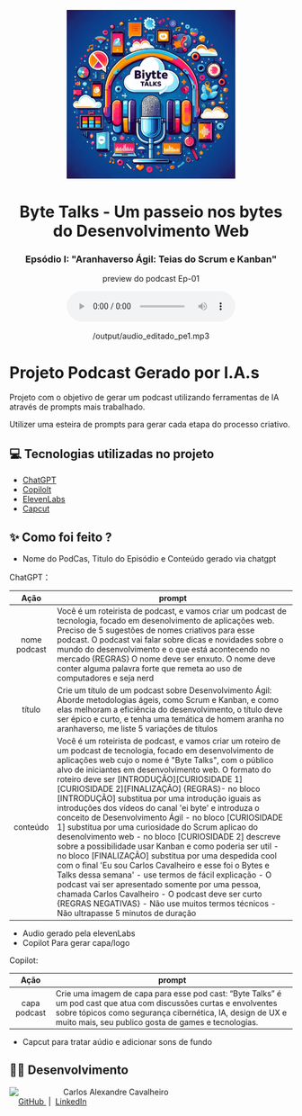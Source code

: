 <p align="center">
<img 
    src="./assets/cover.png"
    width="300"
/>
</p>

<center>
<h1>Byte Talks - Um passeio nos bytes do Desenvolvimento Web</h1>
<h3>Epsódio I: "Aranhaverso Ágil: Teias do Scrum e Kanban"</h3>
</center>

<p align="center">
    preview do podcast Ep-01
</p>

<div align="center">
    <audio src="output/audio_editado_ep1.MP3" controls title="Podcast editado"></audio>
    <p>/output/audio_editado_pe1.mp3</p>
</div>

# Projeto Podcast Gerado por I.A.s

Projeto com o objetivo de gerar um podcast utilizando ferramentas de IA através de prompts mais trabalhado.

Utilizer uma esteira de prompts para gerar cada etapa do processo criativo.

## 💻 Tecnologias utilizadas no projeto

- [ChatGPT](https://chat.openai.com/) 
- [Copilolt](https://copilot.microsoft.com//)
- [ElevenLabs](https://beta.elevenlabs.io/)
- [Capcut](https://www.capcut.com/pt-br/)

## ✨ Como foi feito ?

- Nome do PodCas, Titulo do Episódio e Conteúdo gerado via chatgpt

ChatGPT：

|   Ação   | prompt |
| :------: | ------------------------------------------------------------------------------------------------------------------------------------------------------------------------------------------------------------------------------------------------------------------------------ |
|  nome podcast  | Você é um roteirista de podcast, e vamos criar um podcast de tecnologia, focado em desenolvimento de aplicações web. Preciso de 5 sugestões de nomes criativos para esse podcast. O podcast vai falar sobre dicas e novidades sobre o mundo do desenvolvimento e o que está acontecendo no mercado {REGRAS} O nome deve ser enxuto. O nome deve conter alguma palavra forte que remeta ao uso de computadores e seja nerd |
|  título  | Crie um título de um podcast sobre Desenvolvimento Ágil: Aborde metodologias ágeis, como Scrum e Kanban, e como elas melhoram a eficiência do desenvolvimento, o título deve ser épico e curto, e tenha uma temática de homem aranha no aranhaverso, me liste 5 variações de títulos                                                       |
| conteúdo | Você é um roteirista de podcast, e vamos criar um  roteiro de um podcast de tecnologia, focado em desenvolvimento de aplicações web cujo o nome é "Byte Talks",  com o público alvo de iniciantes em desenvolvimento web. O formato do roteiro deve ser [INTRODUÇÃO][CURIOSIDADE 1][CURIOSIDADE 2][FINALIZAÇÃO] {REGRAS}- no bloco [INTRODUÇÃO] substitua por uma introdução iguais as introduções dos vídeos do canal 'ei byte' e introduza o conceito de Desenvolvimento Ágil - no bloco [CURIOSIDADE 1] substitua por uma curiosidade do Scrum aplicao do desenolvimento web - no bloco [CURIOSIDADE 2] descreve sobre a possibilidade usar Kanban e como poderia ser util - no bloco [FINALIZAÇÃO] substitua por uma despedida cool com o final 'Eu sou Carlos Cavalheiro e esse foi o Bytes e Talks dessa semana' - use termos de fácil explicação - O podcast vai ser apresentado somente por uma pessoa, chamada Carlos Cavalheiro - O podcast deve ser curto {REGRAS NEGATIVAS} - Não use muitos termos técnicos - Não ultrapasse 5 minutos de duração |

- Audio gerado pela elevenLabs
- Copilot Para gerar capa/logo

Copilot:

|   Ação   | prompt |
| :------: | ------------------------------------------------------------------------------------------------------------------------------------------------------------------------------------------------------------------------------------------------------------------------------ |
|  capa podcast  | Crie uma imagem de capa para esse pod cast: “Byte Talks” é um pod cast que atua com discussões curtas e envolventes sobre tópicos como segurança cibernética, IA, design de UX e muito mais, seu publico gosta de games e tecnologias. |

- Capcut para tratar aúdio e adicionar sons de fundo

## 👨‍💻 Desenvolvimento

<p>
    <img 
      align=left 
      margin=10 
      width=80 
      src="https://avatars.githubusercontent.com/u/58004969?v=4"
    />
    <p>&nbsp&nbsp&nbsp Carlos Alexandre Cavalheiro<br>
    &nbsp&nbsp&nbsp
    <a 
        href="https://github.com/CarlosCavalheiro">
        GitHub
    </a>
    &nbsp;|&nbsp;
    <a 
        href="https://www.linkedin.com/in/cavalheiro-ca/">
        LinkedIn
    </a>
</p>
<br/><br/>
<p>